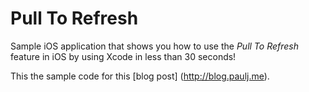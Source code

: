 # Pull To Refresh

Sample iOS application that shows you how to use the *Pull To Refresh* feature in iOS by using Xcode in less than 30 seconds!

This the sample code for this [blog post] (http://blog.paulj.me).